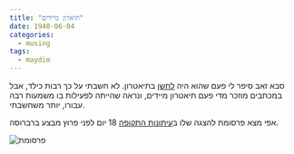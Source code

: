 ```yaml
---
title: "תיארון מיידים"
date: 1940-06-04
categories:
  - musing
tags:
  - maydim
---
```


סבא זאב סיפר לי פעם שהוא היה
[לחשן](https://he.wikipedia.org/wiki/%D7%9C%D7%97%D7%A9%D7%9F)
בתיאטרון.
לא חשבתי על כך רבות כילד, אבל
במכתבים מוזכר מדי פעם תיאטרון מיידים, ונראה שהייתה לפעילות בו משמעות רבה עבורו,
יותר משחשבתי.

אפי מצא פרסומת להצגה שלו ב[עיתונות התקופה](https://www.nli.org.il/he/newspapers/folksbt/1940/06/04/01/article/24.2/?srpos=5&e=-------he-20--1--img-txIN%7ctxTI-%d7%94%d7%9b%d7%9c+%d7%a9%d7%95%d7%97%d7%98%d7%99%d7%9f+-------------1)
18 יום לפני פרוץ מבצע ברברוסה.

![פרסומת](/pupko-papers/assets/images/1940-06-04-maydim.jpg)

